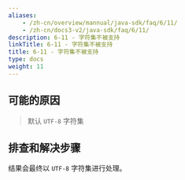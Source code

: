 ```yaml
---
aliases:
    - /zh-cn/overview/mannual/java-sdk/faq/6/11/
    - /zh-cn/docs3-v2/java-sdk/faq/6/11/
description: 6-11 - 字符集不被支持
linkTitle: 6-11 - 字符集不被支持
title: 6-11 - 字符集不被支持
type: docs
weight: 11
---
```







## 可能的原因

> 默认 `UTF-8` 字符集

## 排查和解决步骤

结果会最终以 `UTF-8` 字符集进行处理。